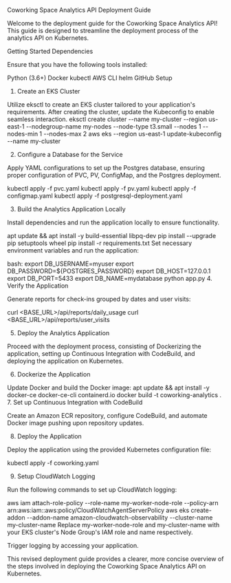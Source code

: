 
Coworking Space Analytics API Deployment Guide

Welcome to the deployment guide for the Coworking Space Analytics API! This guide is designed to streamline the deployment process of the analytics API on Kubernetes.

Getting Started
Dependencies

Ensure that you have the following tools installed:

Python (3.6+)
Docker
kubectl
AWS CLI
helm
GitHub
Setup
1. Create an EKS Cluster

Utilize eksctl to create an EKS cluster tailored to your application's requirements. After creating the cluster, update the Kubeconfig to enable seamless interaction.
  eksctl create cluster --name my-cluster --region us-east-1 --nodegroup-name my-nodes --node-type t3.small --nodes 1 --nodes-min 1 --nodes-max 2
  aws eks --region us-east-1 update-kubeconfig --name my-cluster
  
2. Configure a Database for the Service

Apply YAML configurations to set up the Postgres database, ensuring proper configuration of PVC, PV, ConfigMap, and the Postgres deployment.

  kubectl apply -f pvc.yaml
  kubectl apply -f pv.yaml 
  kubectl apply -f configmap.yaml
  kubectl apply -f postgresql-deployment.yaml
  
3. Build the Analytics Application Locally

Install dependencies and run the application locally to ensure functionality.
 
 apt update && apt install -y build-essential libpq-dev
 pip install --upgrade pip setuptools wheel
 pip install -r requirements.txt
Set necessary environment variables and run the application:

 bash:
 export DB_USERNAME=myuser
 export DB_PASSWORD=${POSTGRES_PASSWORD}
 export DB_HOST=127.0.0.1
 export DB_PORT=5433
 export DB_NAME=mydatabase
 python app.py
4. Verify the Application

Generate reports for check-ins grouped by dates and user visits:

 curl <BASE_URL>/api/reports/daily_usage
 curl <BASE_URL>/api/reports/user_visits
 
5. Deploy the Analytics Application

Proceed with the deployment process, consisting of Dockerizing the application, setting up Continuous Integration with CodeBuild, and deploying the application on Kubernetes.

6. Dockerize the Application

Update Docker and build the Docker image:
 apt update && apt install -y docker-ce docker-ce-cli containerd.io
 docker build -t coworking-analytics .
7. Set up Continuous Integration with CodeBuild

Create an Amazon ECR repository, configure CodeBuild, and automate Docker image pushing upon repository updates.

8. Deploy the Application

Deploy the application using the provided Kubernetes configuration file:

 
 kubectl apply -f coworking.yaml
 
9. Setup CloudWatch Logging

Run the following commands to set up CloudWatch logging:


aws iam attach-role-policy --role-name my-worker-node-role --policy-arn arn:aws:iam::aws:policy/CloudWatchAgentServerPolicy
aws eks create-addon --addon-name amazon-cloudwatch-observability --cluster-name my-cluster-name
Replace my-worker-node-role and my-cluster-name with your EKS cluster's Node Group's IAM role and name respectively.

Trigger logging by accessing your application.

This revised deployment guide provides a clearer, more concise overview of the steps involved in deploying the Coworking Space Analytics API on Kubernetes.
